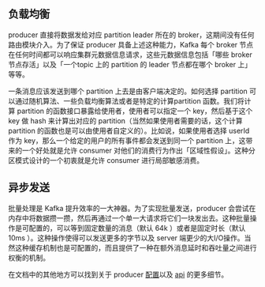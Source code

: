 ## 负载均衡

producer 直接将数据发给对应 partition leader 所在的 broker，这期间没有任何路由模块介入。为了保证 producer 具备上述这种能力，Kafka 每个 broker 节点在任何时间都可以响应集群元数据信息请求，这些元数据信息包括「哪些 broker 节点存活」以及「一个topic 上的 partition 的 leader 节点都在哪个 broker 上」等等。

一条消息应该发送到哪个 partition 上去是由客户端决定的。如何选择 partition 可以通过随机算法、一些负载均衡算法或者是特定的计算partition 函数。我们将计算 partition 的函数接口暴露给使用者，使用者可以指定一个 key，然后基于这个 key 做 hash 来计算出对应的 partition（当然如果使用者需要的话，这个计算 partition 的函数也是可以由使用者自定义的）。比如说，如果使用者选择 userId 作为 key，那么一个给定的用户的所有事件都会发送到同一个 partition 上，这带来的一个好处就是允许 consumer 对他们的消费行为作出「区域性假设」。这种分区模式设计的一个初衷就是允许 consumer 进行局部敏感消费。

## 异步发送

批量处理是 Kafka 提升效率的一大神器。为了实现批量发送，producer 会尝试在内存中将数据攒一攒，然后再通过一个单一大请求将它们一块发出去。这种批量操作是可配置的，可以等到固定数量的消息（默认 64k ）或者是固定时长（默认 10ms ）。这种操作使得可以发送更多的字节以及 server 端更少的大I/O操作。当然这种缓存机制也是可配置的，而且提供了一种在额外消息延时和吞吐量之间进行权衡的机制。

在文档中的其他地方可以找到关于 producer [配置](https://kafka.apache.org/20/documentation.html#producerconfigs)以及 [api](https://kafka.apache.org/082/javadoc/index.html?org/apache/kafka/clients/producer/KafkaProducer.html) 的更多细节。